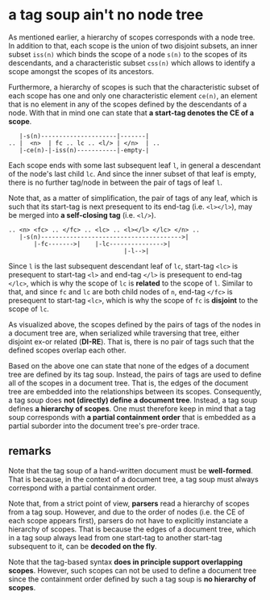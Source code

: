 
<!-- ======================================================================= -->
# a tag soup ain't no node tree

As mentioned earlier, a hierarchy of scopes corresponds with a node tree. In
addition to that, each scope is the union of two disjoint subsets, an inner
subset `iss(n)` which binds the scope of a node `s(n)` to the scopes of its
descendants, and a characteristic subset `css(n)` which allows to identify a
scope amongst the scopes of its ancestors.

Furthermore, a hierarchy of scopes is such that the characteristic subset of
each scope has one and only one characteristic element `ce(n)`, an element
that is no element in any of the scopes defined by the descendants of a node.
With that in mind one can state that **a start-tag denotes the CE of a scope**.

```
   |-s(n)---------------------|-------|
.. |  <n>  | fc .. lc .. <l/> | </n>  | ..
   |-ce(n)-|-iss(n)-----------|-empty-|
```

Each scope ends with some last subsequent leaf `l`, in general a descendant of
the node's last child `lc`. And since the inner subset of that leaf is empty,
there is no further tag/node in between the pair of tags of leaf `l`.

Note that, as a matter of simplification, the pair of tags of any leaf, which
is such that its start-tag is next presequent to its end-tag (i.e. `<l></l>`),
may be merged into **a self-closing tag** (i.e. `<l/>`).

```
.. <n> <fc> .. </fc> .. <lc> .. <l></l> </lc> </n> ..
   |-s(n)--------------------------------------->|
       |-fc------->|    |-lc--------------->|
                                |-l-->|
```

Since `l` is the last subsequent descendant leaf of `lc`, start-tag `<lc>`
is presequent to start-tag `<l>` and end-tag `</l>` is presequent to end-tag
`</lc>`, which is why the scope of `lc` is **related** to the scope of `l`.
Similar to that, and since `fc` and `lc` are both child nodes of `n`, end-tag
`</fc>` is presequent to start-tag `<lc>`, which is why the scope of `fc` is
**disjoint** to the scope of `lc`.

As visualized above, the scopes defined by the pairs of tags of the nodes in a
document tree are, when serialized while traversing that tree, either disjoint
ex-or related (**DI-RE**). That is, there is no pair of tags such that the
defined scopes overlap each other.

Based on the above one can state that none of the edges of a document tree are
defined by its tag soup. Instead, the pairs of tags are used to define all of
the scopes in a document tree. That is, the edges of the document tree are
embedded into the relationships between its scopes. Consequently, a tag soup
does **not (directly) define a document tree**. Instead, a tag soup defines
**a hierarchy of scopes**. One must therefore keep in mind that a tag soup
corresponds with **a partial containment order** that is embedded as a partial
suborder into the document tree's pre-order trace.

<!-- ======================================================================= -->
## remarks

Note that the tag soup of a hand-written document must be **well-formed**. That
is because, in the context of a document tree, a tag soup must always correspond
with a partial containment order.

Note that, from a strict point of view, **parsers** read a hierarchy of scopes
from a tag soup. However, and due to the order of nodes (i.e. the CE of each
scope appears first), parsers do not have to explicitly instanciate a hierarchy
of scopes. That is because the edges of a document tree, which in a tag soup
always lead from one start-tag to another start-tag subsequent to it, can be
**decoded on the fly**.

Note that the tag-based syntax **does in principle support overlapping scopes**.
However, such scopes can not be used to define a document tree since the
containment order defined by such a tag soup is **no hierarchy of scopes**.
